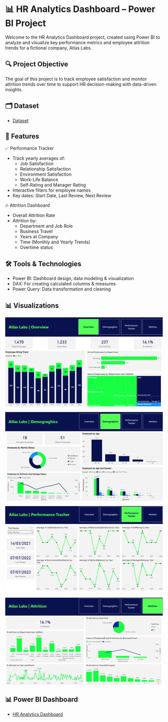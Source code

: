 # 📊 **HR Analytics Dashboard – Power BI Project**
Welcome to the HR Analytics Dashboard project, created using Power BI to analyze and visualize key performance metrics and employee attrition trends for a fictional company, Atlas Labs.

## 🔍 Project Objective
The goal of this project is to track employee satisfaction and monitor attrition trends over time to support HR decision-making with data-driven insights.

## 🗂️ Dataset
* [Dataset](https://github.com/MohammedMustafa32/HR-Project-PowerBI/tree/main/Dataset)


## 📌 Features

✅ Performance Tracker
- Track yearly averages of:
  - Job Satisfaction
  - Relationship Satisfaction
  - Environment Satisfaction
  - Work-Life Balance
  - Self-Rating and Manager Rating
- Interactive filters for employee names
- Key dates: Start Date, Last Review, Next Review


🔥 Attrition Dashboard
- Overall Attrition Rate
- Attrition by:
  - Department and Job Role
  - Business Travel
  - Years at Company
  - Time (Monthly and Yearly Trends)
  - Overtime status


## 🛠 Tools & Technologies
- Power BI: Dashboard design, data modeling & visualization
- DAX: For creating calculated columns & measures
- Power Query: Data transformation and cleaning


## 📊 Visualizations

![App Screenshot](https://github.com/MohammedMustafa32/HR-Project-PowerBI/blob/main/Visualization/1.png)

![App Screenshot](https://github.com/MohammedMustafa32/HR-Project-PowerBI/blob/main/Visualization/2.png)

![App Screenshot](https://github.com/MohammedMustafa32/HR-Project-PowerBI/blob/main/Visualization/3.png)

![App Screenshot](https://github.com/MohammedMustafa32/HR-Project-PowerBI/blob/main/Visualization/4.png)


## 📊 Power BI Dashboard
* [HR Analytics Dashboard](https://app.powerbi.com/groups/me/reports/52782dab-f992-4757-bb5a-82a5b2181216/d5eb8887ccda01d041be?experience=power-bi)
